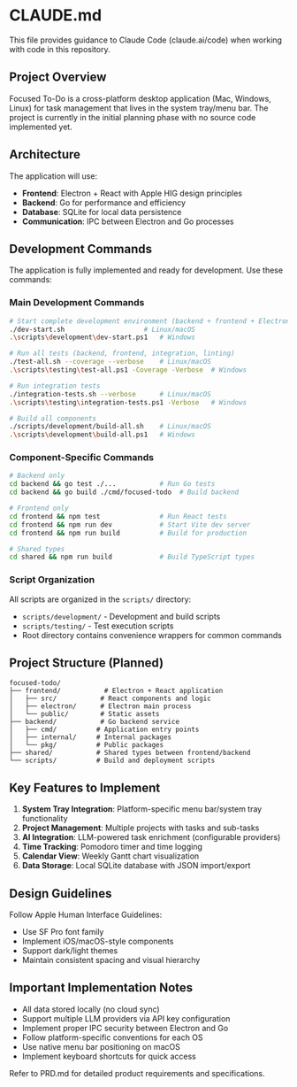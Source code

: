 # CLAUDE.md

This file provides guidance to Claude Code (claude.ai/code) when working with code in this repository.

## Project Overview

Focused To-Do is a cross-platform desktop application (Mac, Windows, Linux) for task management that lives in the system tray/menu bar. The project is currently in the initial planning phase with no source code implemented yet.

## Architecture

The application will use:
- **Frontend**: Electron + React with Apple HIG design principles
- **Backend**: Go for performance and efficiency
- **Database**: SQLite for local data persistence
- **Communication**: IPC between Electron and Go processes

## Development Commands

The application is fully implemented and ready for development. Use these commands:

### Main Development Commands
```bash
# Start complete development environment (backend + frontend + Electron)
./dev-start.sh                    # Linux/macOS
.\scripts\development\dev-start.ps1   # Windows

# Run all tests (backend, frontend, integration, linting)
./test-all.sh --coverage --verbose    # Linux/macOS
.\scripts\testing\test-all.ps1 -Coverage -Verbose  # Windows

# Run integration tests
./integration-tests.sh --verbose      # Linux/macOS
.\scripts\testing\integration-tests.ps1 -Verbose   # Windows

# Build all components
./scripts/development/build-all.sh    # Linux/macOS
.\scripts\development\build-all.ps1   # Windows
```

### Component-Specific Commands
```bash
# Backend only
cd backend && go test ./...           # Run Go tests
cd backend && go build ./cmd/focused-todo  # Build backend

# Frontend only
cd frontend && npm test               # Run React tests
cd frontend && npm run dev            # Start Vite dev server
cd frontend && npm run build          # Build for production

# Shared types
cd shared && npm run build            # Build TypeScript types
```

### Script Organization
All scripts are organized in the `scripts/` directory:
- `scripts/development/` - Development and build scripts
- `scripts/testing/` - Test execution scripts
- Root directory contains convenience wrappers for common commands

## Project Structure (Planned)

```
focused-todo/
├── frontend/           # Electron + React application
│   ├── src/           # React components and logic
│   ├── electron/      # Electron main process
│   └── public/        # Static assets
├── backend/           # Go backend service
│   ├── cmd/          # Application entry points
│   ├── internal/     # Internal packages
│   └── pkg/          # Public packages
├── shared/           # Shared types between frontend/backend
└── scripts/          # Build and deployment scripts
```

## Key Features to Implement

1. **System Tray Integration**: Platform-specific menu bar/system tray functionality
2. **Project Management**: Multiple projects with tasks and sub-tasks
3. **AI Integration**: LLM-powered task enrichment (configurable providers)
4. **Time Tracking**: Pomodoro timer and time logging
5. **Calendar View**: Weekly Gantt chart visualization
6. **Data Storage**: Local SQLite database with JSON import/export

## Design Guidelines

Follow Apple Human Interface Guidelines:
- Use SF Pro font family
- Implement iOS/macOS-style components
- Support dark/light themes
- Maintain consistent spacing and visual hierarchy

## Important Implementation Notes

- All data stored locally (no cloud sync)
- Support multiple LLM providers via API key configuration
- Implement proper IPC security between Electron and Go
- Follow platform-specific conventions for each OS
- Use native menu bar positioning on macOS
- Implement keyboard shortcuts for quick access

Refer to PRD.md for detailed product requirements and specifications.